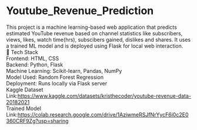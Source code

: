 # Youtube_Revenue_Prediction
This project is a machine learning-based web application that predicts estimated YouTube revenue based on channel statistics like subscribers, views, likes, watch time(hrs), subscibers gained, dislikes and shares. It uses a trained ML model and is deployed using Flask for local web interaction.<br>
🔧 Tech Stack<br>
Frontend: HTML, CSS<br>
Backend: Python, Flask<br>
Machine Learning: Scikit-learn, Pandas, NumPy<br>
Model Used: Random Forest Regression<br>
Deployment: Runs locally via Flask server<br>
Kaggle Dataset Link:https://www.kaggle.com/datasets/kristhecoder/youtube-revenue-data-20182021<br>
Trained Model Link:https://colab.research.google.com/drive/1AziwmeRSJfNrYycF6i0c2E0360CRF9Zg?usp=sharing

